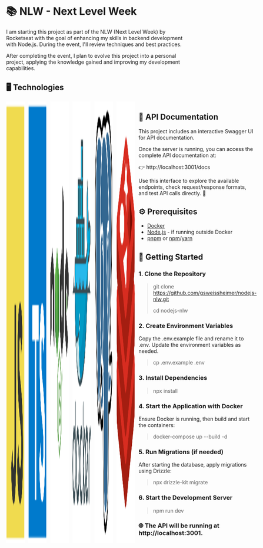# 📚 NLW - Next Level Week
I am starting this project as part of the NLW (Next Level Week) by Rocketseat with the goal of enhancing my skills in backend development with Node.js. During the event, I'll review techniques and best practices.

After completing the event, I plan to evolve this project into a personal project, applying the knowledge gained and improving my development capabilities.

## 🖥️ Technologies

<div style="display: flex; gap: 10px">
    <img src="https://raw.githubusercontent.com/devicons/devicon/master/icons/javascript/javascript-original.svg" alt="JavaScript Logo" width="50px" />
    <img src="https://raw.githubusercontent.com/devicons/devicon/master/icons/typescript/typescript-original.svg" alt="TypeScript Logo" width="50px" />
    <img src="https://raw.githubusercontent.com/devicons/devicon/master/icons/nodejs/nodejs-original-wordmark.svg" alt="Node.js Logo" width="50px" />
    <img src="https://raw.githubusercontent.com/devicons/devicon/master/icons/docker/docker-original-wordmark.svg" alt="Docker Logo" width="50px" />
    <img src="https://raw.githubusercontent.com/devicons/devicon/master/icons/postgresql/postgresql-original.svg" alt="PostgreSQL Logo" width="50px" />
    <img src="https://raw.githubusercontent.com/devicons/devicon/master/icons/redis/redis-original.svg" alt="Redis Logo" width="50px" />
<div>

## 📄 API Documentation
This project includes an interactive Swagger UI for API documentation.

Once the server is running, you can access the complete API documentation at:

👉 http://localhost:3001/docs

Use this interface to explore the available endpoints, check request/response formats, and test API calls directly. 🚀

## ⚙️ Prerequisites

- [Docker](https://www.docker.com/)
- [Node.js](https://nodejs.org/en) - if running outside Docker
- [pnpm](https://pnpm.io/pt/) or [npm](https://www.npmjs.com/)/[yarn](https://yarnpkg.com/)

## 🚀 Getting Started

### 1. Clone the Repository

>git clone https://github.com/gsweissheimer/nodejs-nlw.git
> 
>cd nodejs-nlw

### 2. Create Environment Variables

Copy the .env.example file and rename it to .env.
Update the environment variables as needed.

>cp .env.example .env

### 3. Install Dependencies

>npx install

### 4. Start the Application with Docker

Ensure Docker is running, then build and start the containers:

>docker-compose up --build -d

### 5. Run Migrations (if needed)

After starting the database, apply migrations using Drizzle:

>npx drizzle-kit migrate

### 6. Start the Development Server

>npm run dev 

### 🌐 The API will be running at http://localhost:3001.